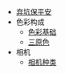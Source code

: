 * [弃坑保平安](/photograph/index)
* 色彩构成
    * [色彩基础](/photograph/color/base)
    * [三原色](/photograph/color/tricolor)
* 相机
    * [相机种类](/photograph/camera/type)